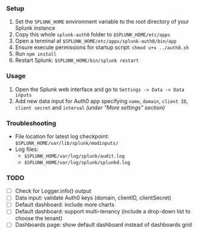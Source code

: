 ### Setup

1. Set the `SPLUNK_HOME` environment variable to the root directory of your Splunk instance
2. Copy this whole `splunk-auth0` folder to `$SPLUNK_HOME/etc/apps`
3. Open a terminal at `$SPLUNK_HOME/etc/apps/splunk-auth0/bin/app`
4. Ensure execute permissions for startup script: `chmod u+x ../auth0.sh`
4. Run `npm install`
5. Restart Splunk: `$SPLUNK_HOME/bin/splunk restart`

### Usage

1. Open the Splunk web interface and go to `Settings -> Data -> Data inputs`
2. Add new data input for Auth0 app specifying `name`, `domain`, `client ID`, `client secret` and `interval` _(under "More settings" section)_

### Troubleshooting

* File location for latest log checkpoint: `$SPLUNK_HOME/var/lib/splunk/modinputs/`
* Log files:
	* `$SPLUNK_HOME/var/log/splunk/audit.log`
	* `$SPLUNK_HOME/var/log/splunk/splunkd.log`

### TODO

- [ ] Check for Logger.info() output
- [ ] Data input: validate Auth0 keys (domain, clientID, clientSecret)
- [ ] Default dashboard: include more charts
- [ ] Default dashboard: support multi-tenancy (include a drop-down list to choose the tenant)
- [ ] Dashboards page: show default dashboard instead of dashboards grid
